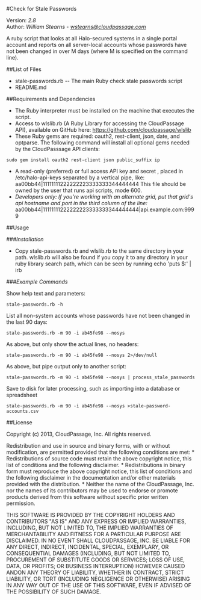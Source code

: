 #Check for Stale Passwords

Version: *2.8*
<br />
Author: *William Stearns* - *wstearns@cloudpassage.com*


A ruby script that looks at all Halo-secured systems in a single portal account and reports on all server-local accounts whose passwords have not been changed in over M days (where M is specified on the command line).
 

##List of Files

* stale-passwords.rb --  The main Ruby check stale passwords script
* README.md

##Requirements and Dependencies

* The Ruby interpreter must be installed on the machine that executes the script.
* Access to wlslib.rb (A Ruby Library for accessing the CloudPassage API), available on GitHub here: https://github.com/cloudpassage/wlslib
* These Ruby gems are required:  oauth2, rest-client, json, date, and optparse. The following command will install all optional gems needed by the CloudPasssage API clients: 
```
sudo gem install oauth2 rest-client json public_suffix ip
```
* A read-only (preferred) or full access API key and secret , placed in /etc/halo-api-keys separated by a vertical pipe, like: aa00bb44|11111111222222223333333344444444 This file should be owned by the user that runs api scripts, mode 600. 
* *Developers only: If you're working with an alternate grid, put that grid's api hostname and port in the third column of the line:* aa00bb44|11111111222222223333333344444444|api.example.com:9999

##Usage

###*Installation* 
* Copy stale-passwords.rb and wlslib.rb to the same directory in your path. wlslib.rb will also be found if you copy it to any directory in your ruby library search path, which can be seen by running echo 'puts $:' | irb

###*Example Commands*

Show help text and parameters:
```
stale-passwords.rb -h
```

List all non-system accounts whose passwords have not been changed in the last 90 days:
```
stale-passwords.rb -m 90 -i ab45fe98 --nosys
```

As above, but only show the actual lines, no headers:
```
stale-passwords.rb -m 90 -i ab45fe98 --nosys 2>/dev/null
```

As above, but pipe output only to another script:
```
stale-passwords.rb -m 90 -i ab45fe98 --nosys | process_stale_passwords
```

Save to disk for later processing, such as importing into a database or spreadsheet
```
stale-passwords.rb -m 90 -i ab45fe98 --nosys >stale-password-accounts.csv
````

##License

Copyright (c) 2013, CloudPassage, Inc.
All rights reserved.

Redistribution and use in source and binary forms, with or without modification,
are permitted provided that the following conditions are met:
    * Redistributions of source code must retain the above copyright
      notice, this list of conditions and the following disclaimer.
    * Redistributions in binary form must reproduce the above copyright
      notice, this list of conditions and the following disclaimer in the
      documentation and/or other materials provided with the distribution.
    * Neither the name of the CloudPassage, Inc. nor the
      names of its contributors may be used to endorse or promote products
      derived from this software without specific prior written permission.

THIS SOFTWARE IS PROVIDED BY THE COPYRIGHT HOLDERS AND CONTRIBUTORS "AS IS" AND
ANY EXPRESS OR IMPLIED WARRANTIES, INCLUDING, BUT NOT LIMITED TO, THE IMPLIED
WARRANTIES OF MERCHANTABILITY AND FITNESS FOR A PARTICULAR PURPOSE ARE
DISCLAIMED. IN NO EVENT SHALL CLOUDPASSAGE, INC. BE LIABLE FOR ANY DIRECT,
INDIRECT, INCIDENTAL, SPECIAL, EXEMPLARY, OR CONSEQUENTIAL DAMAGES (INCLUDING,
BUT NOT LIMITED TO, PROCUREMENT OF SUBSTITUTE GOODS OR SERVICES; LOSS OF USE,
DATA, OR PROFITS; OR BUSINESS INTERRUPTION) HOWEVER CAUSED ANDON ANY THEORY OF
LIABILITY, WHETHER IN CONTRACT, STRICT LIABILITY, OR TORT (INCLUDING NEGLIGENCE
OR OTHERWISE) ARISING IN ANY WAY OUT OF THE USE OF THIS SOFTWARE, EVEN IF
ADVISED OF THE POSSIBILITY OF SUCH DAMAGE.

 
  

